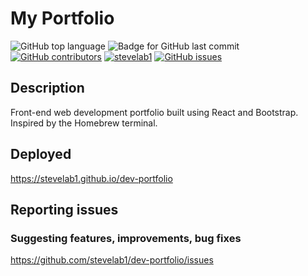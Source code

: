 # My Portfolio
![GitHub top language](https://img.shields.io/github/languages/top/stevelab1/dev-portfolio?style=flat&logo=appveyor) ![Badge for GitHub last commit](https://img.shields.io/github/last-commit/stevelab1/dev-portfolio?style=flat&logo=appveyor)
[![GitHub contributors](https://img.shields.io/github/contributors/stevelab1/dev-portfolio)](https://github.com/stevelab1/dev-portfolio/graphs/contributors)
[![stevelab1](https://img.shields.io/badge/stevelab1-blue?style=pill&logo=github&logoColor=white&labelWidth=70&labelHeight=22&borderRadius=10)](https://github.com/stevelab1) 
[![GitHub issues](https://img.shields.io/github/issues/stevelab1/dev-portfolio)](https://github.com/stevelab1/dev-portfolio/issues)

## Description

Front-end web development portfolio built using React and Bootstrap. Inspired by the Homebrew terminal.

## Deployed

https://stevelab1.github.io/dev-portfolio

## Reporting issues

### Suggesting features, improvements, bug fixes

https://github.com/stevelab1/dev-portfolio/issues
